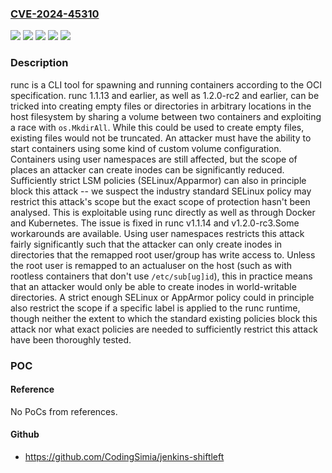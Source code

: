 ### [CVE-2024-45310](https://cve.mitre.org/cgi-bin/cvename.cgi?name=CVE-2024-45310)
![](https://img.shields.io/static/v1?label=Product&message=runc&color=blue)
![](https://img.shields.io/static/v1?label=Version&message=%3C%201.1.14%20&color=brightgreen)
![](https://img.shields.io/static/v1?label=Version&message=%3E%3D%201.2.0-rc-1%2C%20%3C%201.2.0-rc.3%20&color=brightgreen)
![](https://img.shields.io/static/v1?label=Vulnerability&message=CWE-363%3A%20Race%20Condition%20Enabling%20Link%20Following&color=brightgreen)
![](https://img.shields.io/static/v1?label=Vulnerability&message=CWE-61%3A%20UNIX%20Symbolic%20Link%20(Symlink)%20Following&color=brightgreen)

### Description

runc is a CLI tool for spawning and running containers according to the OCI specification. runc 1.1.13 and earlier, as well as 1.2.0-rc2 and earlier, can be tricked into creating empty files or directories in arbitrary locations in the host filesystem by sharing a volume between two containers and exploiting a race with `os.MkdirAll`. While this could be used to create empty files, existing files would not be truncated. An attacker must have the ability to start containers using some kind of custom volume configuration. Containers using user namespaces are still affected, but the scope of places an attacker can create inodes can be significantly reduced. Sufficiently strict LSM policies (SELinux/Apparmor) can also in principle block this attack -- we suspect the industry standard SELinux policy may restrict this attack's scope but the exact scope of protection hasn't been analysed. This is exploitable using runc directly as well as through Docker and Kubernetes. The issue is fixed in runc v1.1.14 and v1.2.0-rc3.Some workarounds are available. Using user namespaces restricts this attack fairly significantly such that the attacker can only create inodes in directories that the remapped root user/group has write access to. Unless the root user is remapped to an actualuser on the host (such as with rootless containers that don't use `/etc/sub[ug]id`), this in practice means that an attacker would only be able to create inodes in world-writable directories. A strict enough SELinux or AppArmor policy could in principle also restrict the scope if a specific label is applied to the runc runtime, though neither the extent to which the standard existing policies block this attack nor what exact policies are needed to sufficiently restrict this attack have been thoroughly tested.

### POC

#### Reference
No PoCs from references.

#### Github
- https://github.com/CodingSimia/jenkins-shiftleft

